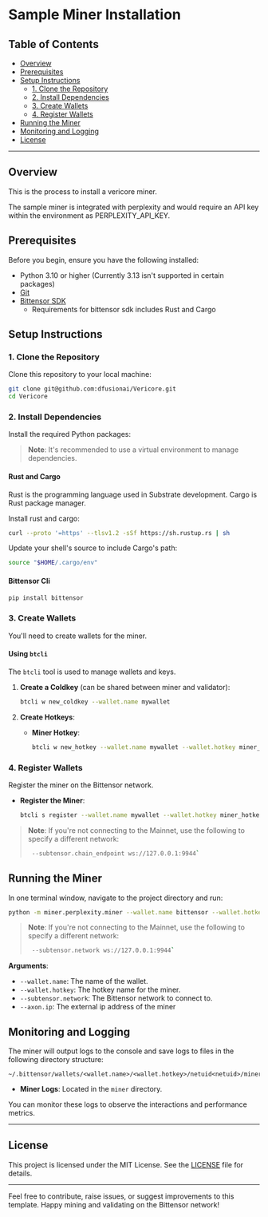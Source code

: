 # Sample Miner Installation

## Table of Contents
- [Overview](#overview)
- [Prerequisites](#prerequisites)
- [Setup Instructions](#setup-instructions)
  - [1. Clone the Repository](#1-clone-the-repository)
  - [2. Install Dependencies](#2-install-dependencies)
  - [3. Create Wallets](#3-create-wallets)
  - [4. Register Wallets](#4-register-wallets)
- [Running the Miner](#running-the-miner)
- [Monitoring and Logging](#monitoring-and-logging)
- [License](#license)

---

## Overview

This is the process to install a vericore miner.

The sample miner is integrated with perplexity and would require an API key within the environment as PERPLEXITY_API_KEY.

## Prerequisites

Before you begin, ensure you have the following installed:

- Python 3.10 or higher (Currently 3.13 isn't supported in certain packages)
- [Git](https://git-scm.com/)
- [Bittensor SDK](https://github.com/opentensor/bittensor)
  - Requirements for bittensor sdk includes Rust and Cargo

## Setup Instructions

### 1. Clone the Repository

Clone this repository to your local machine:

```bash
git clone git@github.com:dfusionai/Vericore.git
cd Vericore
```

### 2. Install Dependencies

Install the required Python packages:

> **Note**: It's recommended to use a virtual environment to manage dependencies.
>
#### Rust and Cargo

Rust is the programming language used in Substrate development. Cargo is Rust package manager.

Install rust and cargo:

```bash
curl --proto '=https' --tlsv1.2 -sSf https://sh.rustup.rs | sh
```

Update your shell's source to include Cargo's path:
```bash
source "$HOME/.cargo/env"
```

#### Bittensor Cli

```bash
pip install bittensor
```

### 3. Create Wallets

You'll need to create wallets for the miner.

#### Using `btcli`

The `btcli` tool is used to manage wallets and keys.

1. **Create a Coldkey** (can be shared between miner and validator):

   ```bash
   btcli w new_coldkey --wallet.name mywallet
   ```

2. **Create Hotkeys**:

   - **Miner Hotkey**:

     ```bash
     btcli w new_hotkey --wallet.name mywallet --wallet.hotkey miner_hotkey
     ```

### 4. Register Wallets

Register the miner on the Bittensor network.

- **Register the Miner**:

  ```bash
  btcli s register --wallet.name mywallet --wallet.hotkey miner_hotkey
  ```

> **Note**: If you're not connecting to the Mainnet, use the following to specify a different network:
> ```bash
>  --subtensor.chain_endpoint ws://127.0.0.1:9944`
>  ```


## Running the Miner

In one terminal window, navigate to the project directory and run:

```bash
python -m miner.perplexity.miner --wallet.name bittensor --wallet.hotkey miner_hotkey --axon.ip=<EXTERNAL_IP> --axon.port 8901 --netuid 70
```
> **Note**: If you're not connecting to the Mainnet, use the following to specify a different network:
> ```bash
>  --subtensor.network ws://127.0.0.1:9944`
>  ```


**Arguments**:

- `--wallet.name`: The name of the wallet.
- `--wallet.hotkey`: The hotkey name for the miner.
- `--subtensor.network`: The Bittensor network to connect to.
- `--axon.ip`: The external ip address of the miner

## Monitoring and Logging

The miner will output logs to the console and save logs to files in the following directory structure:

```
~/.bittensor/wallets/<wallet.name>/<wallet.hotkey>/netuid<netuid>/miner/
```

- **Miner Logs**: Located in the `miner` directory.

You can monitor these logs to observe the interactions and performance metrics.

---

## License

This project is licensed under the MIT License. See the [LICENSE](LICENSE) file for details.

---

Feel free to contribute, raise issues, or suggest improvements to this template. Happy mining and validating on the Bittensor network!
